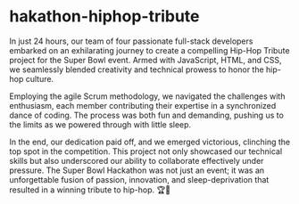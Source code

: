 # hakathon-hiphop-tribute
In just 24 hours, our team of four passionate full-stack developers embarked on an exhilarating journey to create a compelling Hip-Hop Tribute project for the Super Bowl event. Armed with JavaScript, HTML, and CSS, we seamlessly blended creativity and technical prowess to honor the hip-hop culture.

Employing the agile Scrum methodology, we navigated the challenges with enthusiasm, each member contributing their expertise in a synchronized dance of coding. The process was both fun and demanding, pushing us to the limits as we powered through with little sleep.

In the end, our dedication paid off, and we emerged victorious, clinching the top spot in the competition. This project not only showcased our technical skills but also underscored our ability to collaborate effectively under pressure. The Super Bowl Hackathon was not just an event; it was an unforgettable fusion of passion, innovation, and sleep-deprivation that resulted in a winning tribute to hip-hop. 🏆🎤




